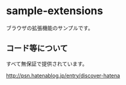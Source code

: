 # sample-extensions
ブラウザの拡張機能のサンプルです。
## コード等について
すべて無保証で提供されています。

http://psn.hatenablog.jp/entry/discover-hatena
